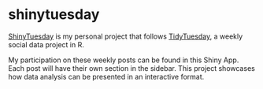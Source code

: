 
<!-- README.md is generated from README.Rmd. Please edit that file -->

# shinytuesday

<!-- badges: start -->
<!-- badges: end -->

[ShinyTuesday](https://esurjaat.shinyapps.io/shinytuesday/) is my
personal project that follows
[TidyTuesday](https://github.com/rfordatascience/tidytuesday), a weekly
social data project in R.

My participation on these weekly posts can be found in this Shiny App.
Each post will have their own section in the sidebar. This project
showcases how data analysis can be presented in an interactive format.
